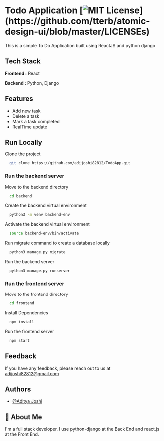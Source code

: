 
# Todo Application [![MIT License](https://img.shields.io/apm/l/atomic-design-ui.svg?)](https://github.com/tterb/atomic-design-ui/blob/master/LICENSEs)

This is a simple To Do Application built using ReactJS and python django
## Tech Stack

**Frontend :** React

**Backend :** Python, Django
## Features

- Add new task
- Delete a task
- Mark a task completed
- RealTime update
## Run Locally

Clone the project

```bash
  git clone https://github.com/adijoshi82812/TodoApp.git
```

### Run the backend server

Move to the backend directory

```bash
  cd backend
```

Create the backend virtual environment

```bash
  python3 -m venv backend-env
```

Activate the backend virtual environment

```bash
  source backend-env/bin/activate
```

Run migrate command to create a database locally

```bash
  python3 manage.py migrate
```

Run the backend server

```bash
  python3 manage.py runserver
```

### Run the frontend server

Move to the frontend directory

```bash
  cd frontend
```

Install Dependencies

```bash
  npm install
```

Run the frontend server

```bash
  npm start
```
## Feedback

If you have any feedback, please reach out to us at adijoshi82812@gmail.com
## Authors

- [@Aditya Joshi](https://www.github.com/adijoshi82812)
## 🚀 About Me

I'm a full stack developer. I use python-django at the Back End and react.js at the Front End.
